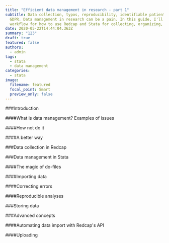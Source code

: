 ```yaml
---
title: "Efficient data management in research - part 1"
subtitle: Data collection, typos, reproducibility, identifiable patient data,
  GDPR. Data management in research can be a pain. In this guide, I'll describe an efficient
  workflow for how to use Redcap and Stata for collecting, organizing, and analyzing data.
date: 2020-05-22T14:44:04.363Z
summary: "123"
draft: true
featured: false
authors:
  - admin
tags:
  - stata
  - data management
categories:
  - stata
image:
  filename: featured
  focal_point: Smart
  preview_only: false
---
```

###Introduction

####What is data management?
Examples of issues

####How not do it


####A better way


###Data collection in Redcap


###Data management in Stata

####The magic of do-files

####Importing data

####Correcting errors

####Reproducible analyses

###Storing data

###Advanced concepts

####Automating data import with Redcap's API

####Uploading
